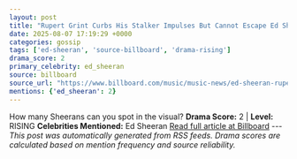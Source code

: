 ```yaml
---
layout: post
title: "Rupert Grint Curbs His Stalker Impulses But Cannot Escape Ed Sheeran in ‘A Little More’ Music Video"
date: 2025-08-07 17:19:29 +0000
categories: gossip
tags: ['ed-sheeran', 'source-billboard', 'drama-rising']
drama_score: 2
primary_celebrity: ed_sheeran
source: billboard
source_url: "https://www.billboard.com/music/music-news/ed-sheeran-rupert-grint-a-little-more-video-1236038686/"
mentions: {'ed_sheeran': 2}
---
```


How many Sheerans can you spot in the visual? **Drama Score:** 2 | **Level:** RISING **Celebrities Mentioned:** Ed Sheeran [Read full article at Billboard](https://www.billboard.com/music/music-news/ed-sheeran-rupert-grint-a-little-more-video-1236038686/) --- *This post was automatically generated from RSS feeds. Drama scores are calculated based on mention frequency and source reliability.*